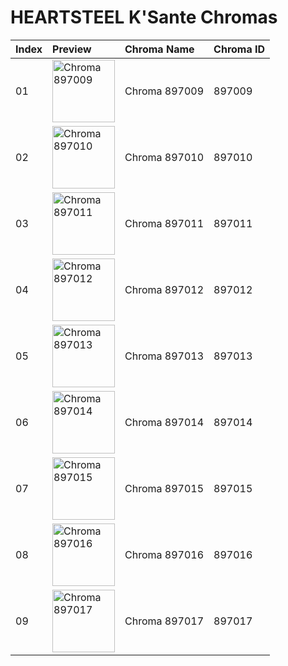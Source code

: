 # HEARTSTEEL K'Sante Chromas

| Index | Preview | Chroma Name | Chroma ID |
|:---|:---|:---|:---|
| 01 | <img src='https://raw.communitydragon.org/latest/plugins/rcp-be-lol-game-data/global/default/v1/champion-chroma-images/897/897009.png' alt='Chroma 897009' width='100'> | Chroma 897009 | 897009 |
| 02 | <img src='https://raw.communitydragon.org/latest/plugins/rcp-be-lol-game-data/global/default/v1/champion-chroma-images/897/897010.png' alt='Chroma 897010' width='100'> | Chroma 897010 | 897010 |
| 03 | <img src='https://raw.communitydragon.org/latest/plugins/rcp-be-lol-game-data/global/default/v1/champion-chroma-images/897/897011.png' alt='Chroma 897011' width='100'> | Chroma 897011 | 897011 |
| 04 | <img src='https://raw.communitydragon.org/latest/plugins/rcp-be-lol-game-data/global/default/v1/champion-chroma-images/897/897012.png' alt='Chroma 897012' width='100'> | Chroma 897012 | 897012 |
| 05 | <img src='https://raw.communitydragon.org/latest/plugins/rcp-be-lol-game-data/global/default/v1/champion-chroma-images/897/897013.png' alt='Chroma 897013' width='100'> | Chroma 897013 | 897013 |
| 06 | <img src='https://raw.communitydragon.org/latest/plugins/rcp-be-lol-game-data/global/default/v1/champion-chroma-images/897/897014.png' alt='Chroma 897014' width='100'> | Chroma 897014 | 897014 |
| 07 | <img src='https://raw.communitydragon.org/latest/plugins/rcp-be-lol-game-data/global/default/v1/champion-chroma-images/897/897015.png' alt='Chroma 897015' width='100'> | Chroma 897015 | 897015 |
| 08 | <img src='https://raw.communitydragon.org/latest/plugins/rcp-be-lol-game-data/global/default/v1/champion-chroma-images/897/897016.png' alt='Chroma 897016' width='100'> | Chroma 897016 | 897016 |
| 09 | <img src='https://raw.communitydragon.org/latest/plugins/rcp-be-lol-game-data/global/default/v1/champion-chroma-images/897/897017.png' alt='Chroma 897017' width='100'> | Chroma 897017 | 897017 |
